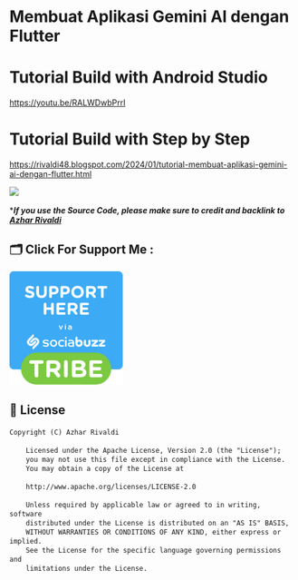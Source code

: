 # Membuat Aplikasi Gemini AI dengan Flutter

# Tutorial Build with Android Studio
https://youtu.be/RALWDwbPrrI

# Tutorial Build with Step by Step
https://rivaldi48.blogspot.com/2024/01/tutorial-membuat-aplikasi-gemini-ai-dengan-flutter.html

<img src="https://blogger.googleusercontent.com/img/b/R29vZ2xl/AVvXsEhD_ruhWZu7bWZnITgDr1HuC4YAd1u7znX7YFIclZWnaGlgWqHkuTm51bywr2ypfgy4OWOHd6HWkP779oYbpXuiYux1pMhq-p7XmmgfYEq_9NVqUIrlBKYrPzSNth4Rqx8RRS85KkxGa5MckNmFxIphbDDKvlFp-zOnHHdfctRxGtEANiL91BUhMJ6VXk8v/s1280/Tutorial%20Membuat%20Aplikasi%20Gemini%20AI%20dengan%20Flutter.png" data-canonical-src="https://rivaldi48.blogspot.com/2024/01/tutorial-membuat-aplikasi-gemini-ai-dengan-flutter.html" style="max-width:100%;">

****If you use the Source Code, please make sure to credit and backlink to [Azhar Rivaldi](https://rivaldi48.blogspot.com/)***

## 🗂 Click For Support Me :
<a href="https://sociabuzz.com/azharrvldi_/donate"> 
<img src="https://github.com/AzharRivaldi/AzharRivaldi/blob/master/Support%20Here.png" width="200" height="200"></a>

## 📄 License

```
Copyright (C) Azhar Rivaldi

    Licensed under the Apache License, Version 2.0 (the "License");
    you may not use this file except in compliance with the License.
    You may obtain a copy of the License at

    http://www.apache.org/licenses/LICENSE-2.0

    Unless required by applicable law or agreed to in writing, software
    distributed under the License is distributed on an "AS IS" BASIS,
    WITHOUT WARRANTIES OR CONDITIONS OF ANY KIND, either express or implied.
    See the License for the specific language governing permissions and
    limitations under the License.

```
